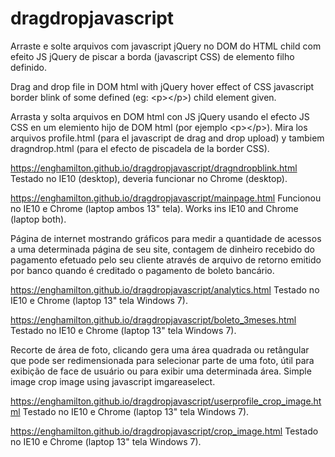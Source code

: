 # dragdropjavascript

Arraste e solte arquivos com javascript jQuery no DOM do HTML child com efeito JS jQuery de piscar a borda (javascript CSS) 
de elemento filho definido.

Drag and drop file in DOM html with jQuery hover effect of CSS javascript border blink of some defined (eg: \<p><\/p>) child element given.

Arrasta y solta arquivos en DOM html con JS jQuery usando el efecto JS CSS en um elemiento hijo de DOM html (por ejemplo \<p><\/p>).
Mira los arquivos profile.html (para el javascript de drag and drop upload) y tambiem dragndrop.html (para el efecto de piscadela
de la border CSS).

https://enghamilton.github.io/dragdropjavascript/dragndropblink.html
Testado no IE10 (desktop), deveria funcionar no Chrome (desktop).

https://enghamilton.github.io/dragdropjavascript/mainpage.html
Funcionou no IE10 e Chrome (laptop ambos 13" tela). Works ins IE10 and Chrome (laptop both).

Página de internet mostrando gráficos para medir a quantidade de acessos a uma determinada página de seu site, contagem de dinheiro 
recebido do pagamento efetuado pelo seu cliente através de arquivo de retorno emitido por banco quando é creditado o pagamento de 
boleto bancário.

https://enghamilton.github.io/dragdropjavascript/analytics.html
Testado no IE10 e Chrome (laptop 13" tela Windows 7).

https://enghamilton.github.io/dragdropjavascript/boleto_3meses.html
Testado no IE10 e Chrome (laptop 13" tela Windows 7).

Recorte de área de foto, clicando gera uma área quadrada ou retângular que pode ser redimensionada para selecionar 
parte de uma foto, útil para exibição de face de usuário ou para exibir uma determinada área.
Simple image crop image using javascript imgareaselect.

https://enghamilton.github.io/dragdropjavascript/userprofile_crop_image.html
Testado no IE10 e Chrome (laptop 13" tela Windows 7).

https://enghamilton.github.io/dragdropjavascript/crop_image.html
Testado no IE10 e Chrome (laptop 13" tela Windows 7).
